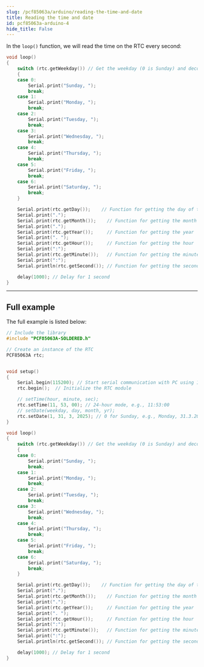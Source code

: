 ```yaml
---
slug: /pcf85063a/arduino/reading-the-time-and-date
title: Reading the time and date
id: pcf85063a-arduino-4 
hide_title: False
---
```


In the `loop()` function, we will read the time on the RTC every second:

```cpp
void loop()
{
    switch (rtc.getWeekday()) // Get the weekday (0 is Sunday) and decode to string
    {
    case 0:                   
        Serial.print("Sunday, ");
        break;
    case 1:
        Serial.print("Monday, ");
        break;
    case 2:
        Serial.print("Tuesday, ");
        break;
    case 3:
        Serial.print("Wednesday, ");
        break;
    case 4:
        Serial.print("Thursday, ");
        break;
    case 5:
        Serial.print("Friday, ");
        break;
    case 6:
        Serial.print("Saturday, ");
        break;
    }

    Serial.print(rtc.getDay());    // Function for getting the day of the month
    Serial.print(".");
    Serial.print(rtc.getMonth());    // Function for getting the month
    Serial.print(".");
    Serial.print(rtc.getYear());     // Function for getting the year
    Serial.print(". ");
    Serial.print(rtc.getHour());     // Function for getting the hour
    Serial.print(":");
    Serial.print(rtc.getMinute());   // Function for getting the minute
    Serial.print(":");
    Serial.println(rtc.getSecond()); // Function for getting the second

    delay(1000); // Delay for 1 second
}
```

<CenteredImage src="/img/pcf85063a/datetime.png" alt="Serial monitor date & time readings" caption="Serial monitor date & time readings" width="100%" />


<FunctionDocumentation
  functionName="rtc.getWeekday()"
  description="Returns the current weekday"
  returnDescription="uint8_t value, the current weekday id (0 for sunday, 6 for saturday)"
  parameters={[]}
/>

<FunctionDocumentation
  functionName="rtc.getDay()"
  description="Returns the current day"
  returnDescription="uint8_t value, the current day"
  parameters={[]}
/>

<FunctionDocumentation
  functionName="rtc.getMonth()"
  description="Returns the current month"
  returnDescription="uint8_t value, the current month"
  parameters={[]}
/>

<FunctionDocumentation
  functionName="rtc.getYear()"
  description="Returns the current year"
  returnDescription="uint16_t value, the current year"
  parameters={[]}
/>

<FunctionDocumentation
  functionName="rtc.getHour()"
  description="Returns the current hour"
  returnDescription="uint8_t value, the current hour"
  parameters={[]}
/>

<FunctionDocumentation
  functionName="rtc.getMinute()"
  description="Returns the current minute"
  returnDescription="uint8_t value, the current minutes"
  parameters={[]}
/>

<FunctionDocumentation
  functionName="rtc.getSecond()"
  description="Returns the current seconds"
  returnDescription="uint8_t value, the current hour"
  parameters={[]}
/>

---

## Full example 

The full example is listed below:

```cpp
// Include the library
#include "PCF85063A-SOLDERED.h"

// Create an instance of the RTC
PCF85063A rtc; 


void setup()
{
    Serial.begin(115200); // Start serial communication with PC using 115200 baud rate
    rtc.begin();  // Initialize the RTC module

    // setTime(hour, minute, sec);
    rtc.setTime(11, 53, 00); // 24-hour mode, e.g., 11:53:00
    // setDate(weekday, day, month, yr);
    rtc.setDate(1, 31, 3, 2025); // 0 for Sunday, e.g., Monday, 31.3.2025.
}

void loop()
{
    switch (rtc.getWeekday()) // Get the weekday (0 is Sunday) and decode to string
    {
    case 0:                   
        Serial.print("Sunday, ");
        break;
    case 1:
        Serial.print("Monday, ");
        break;
    case 2:
        Serial.print("Tuesday, ");
        break;
    case 3:
        Serial.print("Wednesday, ");
        break;
    case 4:
        Serial.print("Thursday, ");
        break;
    case 5:
        Serial.print("Friday, ");
        break;
    case 6:
        Serial.print("Saturday, ");
        break;
    }

    Serial.print(rtc.getDay());    // Function for getting the day of the month
    Serial.print(".");
    Serial.print(rtc.getMonth());    // Function for getting the month
    Serial.print(".");
    Serial.print(rtc.getYear());     // Function for getting the year
    Serial.print(". ");
    Serial.print(rtc.getHour());     // Function for getting the hour
    Serial.print(":");
    Serial.print(rtc.getMinute());   // Function for getting the minute
    Serial.print(":");
    Serial.println(rtc.getSecond()); // Function for getting the second

    delay(1000); // Delay for 1 second
}
```